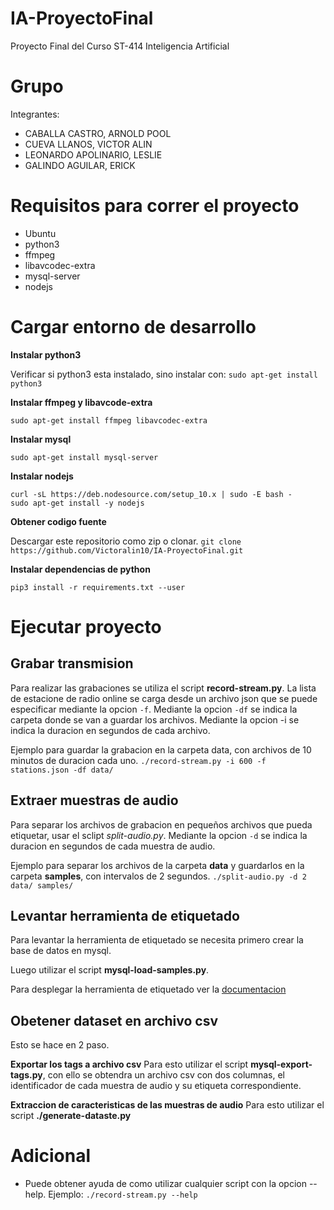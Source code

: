# IA-ProyectoFinal
Proyecto Final del Curso ST-414 Inteligencia Artificial

# Grupo
Integrantes:
- CABALLA CASTRO, ARNOLD POOL
- CUEVA LLANOS, VICTOR ALIN
- LEONARDO APOLINARIO, LESLIE
- GALINDO AGUILAR, ERICK

# Requisitos para correr el proyecto
* Ubuntu
* python3
* ffmpeg
* libavcodec-extra
* mysql-server
* nodejs

# Cargar entorno de desarrollo
**Instalar python3**

Verificar si python3 esta instalado, sino instalar con:
`sudo apt-get install python3`

**Instalar ffmpeg y libavcode-extra**

`sudo apt-get install ffmpeg libavcodec-extra`

**Instalar mysql**

`sudo apt-get install mysql-server`

**Instalar nodejs**
```
curl -sL https://deb.nodesource.com/setup_10.x | sudo -E bash -
sudo apt-get install -y nodejs
```

**Obtener codigo fuente**

Descargar este repositorio como zip o clonar.
`git clone https://github.com/Victoralin10/IA-ProyectoFinal.git`

**Instalar dependencias de python**

`pip3 install -r requirements.txt --user`

# Ejecutar proyecto
## Grabar transmision
Para realizar las grabaciones se utiliza el script **record-stream.py**. La lista de estacione de radio online se carga desde un 
archivo json que se puede especificar mediante la opcion `-f`. Mediante la opcion `-df` se indica la carpeta donde se van a guardar
los archivos. Mediante la opcion -i se indica la duracion en segundos de cada archivo.

Ejemplo para guardar la grabacion en la carpeta data, con archivos de 10 minutos de duracion cada uno.
`./record-stream.py -i 600 -f stations.json -df data/`

## Extraer muestras de audio
Para separar los archivos de grabacion en pequeños archivos que pueda etiquetar, usar el sclipt *split-audio.py*.
Mediante la opcion `-d` se indica la duracion en segundos de cada muestra de audio.

Ejemplo para separar los archivos de la carpeta **data** y guardarlos en la carpeta **samples**, con intervalos de 2 segundos.
`./split-audio.py -d 2 data/ samples/`

## Levantar herramienta de etiquetado
Para levantar la herramienta de etiquetado se necesita primero crear la base de datos en mysql.

Luego utilizar el script **mysql-load-samples.py**.

Para desplegar la herramienta de etiquetado ver la 
[documentacion](https://github.com/Victoralin10/IA-ProyectoFinal/tree/master/etiquetador)

## Obetener dataset en archivo csv
Esto se hace en 2 paso.

**Exportar los tags a archivo csv**
Para esto utilizar el script **mysql-export-tags.py**, con ello se obtendra un archivo csv con dos columnas, el identificador
de cada muestra de audio y su etiqueta correspondiente.

**Extraccion de caracteristicas de las muestras de audio**
Para esto utilizar el script **./generate-dataste.py**

# Adicional
* Puede obtener ayuda de como utilizar cualquier script con la opcion --help. Ejemplo: `./record-stream.py --help`
